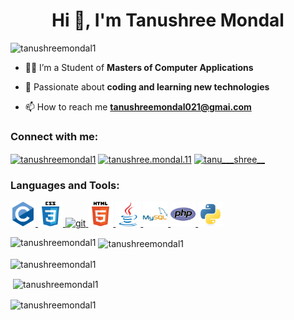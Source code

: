 <h1 align="center">Hi 👋, I'm Tanushree Mondal</h1>
<p align="left"> <img src="https://komarev.com/ghpvc/?username=tanushreemondal1&label=Profile%20views&color=0e75b6&style=flat" alt="tanushreemondal1" /> </p>

- 👩‍💻 I’m a Student of **Masters of Computer Applications**

- 🚀 Passionate about **coding and learning new technologies**

- 📫 How to reach me **tanushreemondal021@gmai.com**

<h3 align="left">Connect with me:</h3>
<p align="left">
<a href="https://linkedin.com/in/tanushreemondal1" target="blank"><img align="center" src="https://raw.githubusercontent.com/rahuldkjain/github-profile-readme-generator/master/src/images/icons/Social/linked-in-alt.svg" alt="tanushreemondal1" height="30" width="40" /></a>
<a href="https://fb.com/tanushree.mondal.11" target="blank"><img align="center" src="https://raw.githubusercontent.com/rahuldkjain/github-profile-readme-generator/master/src/images/icons/Social/facebook.svg" alt="tanushree.mondal.11" height="30" width="40" /></a>
<a href="https://instagram.com/tanu___shree__" target="blank"><img align="center" src="https://raw.githubusercontent.com/rahuldkjain/github-profile-readme-generator/master/src/images/icons/Social/instagram.svg" alt="tanu___shree__" height="30" width="40" /></a>
</p>

<h3 align="left">Languages and Tools:</h3>
<p align="left"> <a href="https://www.cprogramming.com/" target="_blank" rel="noreferrer"> <img src="https://raw.githubusercontent.com/devicons/devicon/master/icons/c/c-original.svg" alt="c" width="40" height="40"/> </a> <a href="https://www.w3schools.com/css/" target="_blank" rel="noreferrer"> <img src="https://raw.githubusercontent.com/devicons/devicon/master/icons/css3/css3-original-wordmark.svg" alt="css3" width="40" height="40"/> </a> <a href="https://git-scm.com/" target="_blank" rel="noreferrer"> <img src="https://www.vectorlogo.zone/logos/git-scm/git-scm-icon.svg" alt="git" width="40" height="40"/> </a> <a href="https://www.w3.org/html/" target="_blank" rel="noreferrer"> <img src="https://raw.githubusercontent.com/devicons/devicon/master/icons/html5/html5-original-wordmark.svg" alt="html5" width="40" height="40"/> </a> <a href="https://www.java.com" target="_blank" rel="noreferrer"> <img src="https://raw.githubusercontent.com/devicons/devicon/master/icons/java/java-original.svg" alt="java" width="40" height="40"/> </a> <a href="https://www.mysql.com/" target="_blank" rel="noreferrer"> <img src="https://raw.githubusercontent.com/devicons/devicon/master/icons/mysql/mysql-original-wordmark.svg" alt="mysql" width="40" height="40"/> </a> <a href="https://www.php.net" target="_blank" rel="noreferrer"> <img src="https://raw.githubusercontent.com/devicons/devicon/master/icons/php/php-original.svg" alt="php" width="40" height="40"/> </a> <a href="https://www.python.org" target="_blank" rel="noreferrer"> <img src="https://raw.githubusercontent.com/devicons/devicon/master/icons/python/python-original.svg" alt="python" width="40" height="40"/> </a> </p>

<p><img align="left" src="https://github-readme-stats.vercel.app/api/top-langs?username=tanushreemondal1&show_icons=true&locale=en&layout=compact" alt="tanushreemondal1" /></p>

<p>&nbsp;<img align="center" src="https://github-readme-stats.vercel.app/api?username=tanushreemondal1&show_icons=true&locale=en" alt="tanushreemondal1" /></p>

<p><img align="center" src="https://github-readme-streak-stats.herokuapp.com/?user=tanushreemondal1&" alt="tanushreemondal1" /></p>


<p>&nbsp;<img align="center" src="https://github-readme-stats.vercel.app/api?username=tanushreemondal1&show_icons=true&locale=en" alt="tanushreemondal1" /></p>

<p><img align="center" src="https://github-readme-streak-stats.herokuapp.com/?user=tanushreemondal1&" alt="tanushreemondal1" /></p>
